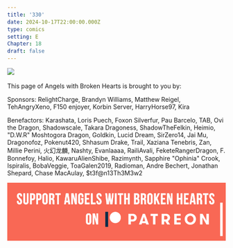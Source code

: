 ```yaml
---
title: '330'
date: 2024-10-17T22:00:00.000Z
type: comics
setting: E
Chapter: 18
draft: false
---
```


![](</uploads/G 13.png>)

This page of Angels with Broken Hearts is brought to you by:

Sponsors: RelightCharge, Brandyn Williams, Matthew Reigel, TehAngryXeno, F150 enjoyer, Korbin Server, HarryHorse97, Kira

Benefactors: Karashata, Loris Puech, Foxon Silverfur, Pau Barcelo, TAB, Ovi the Dragon, Shadowscale, Takara Dragoness, ShadowTheFelkin, Heimio, "D.W\.R" Moshtogora Dragon, Goldkin, Lucid Dream, SirZero14, Jai Mu, Dragonofoz, Pokenut420, Shhasum Drake, Trail, Xaziana Tenebris, Zan, Millie Perini, 火幻龙麟, Nashty, Evanlaaaa, RailiAvali, FeketeRangerDragon, F. Bonnefoy, Halio, KawaruAlienShibe, Razimynth, Sapphire "Ophinia" Crook, Ispiralis, BobaVeggie, ToaGalen2019, Radioman, Andre Bechert, Jonathan Shepard, Chase MacAulay, $t3f\@n13Th3M3w2

[![](/uploads/patreon-banner-4.jpg)](http://patreon.com/mbsaunders)
